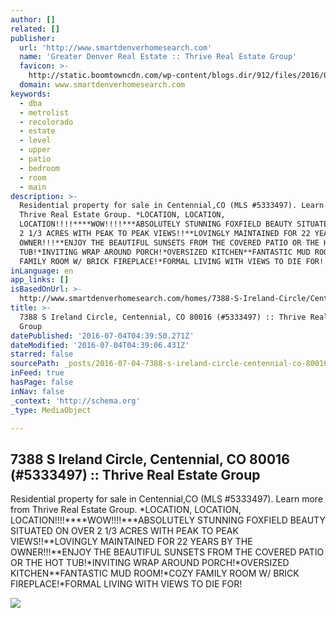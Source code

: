 ```yaml
---
author: []
related: []
publisher:
  url: 'http://www.smartdenverhomesearch.com'
  name: 'Greater Denver Real Estate :: Thrive Real Estate Group'
  favicon: >-
    http://static.boomtowncdn.com/wp-content/blogs.dir/912/files/2016/05/TRG-logo-V-e1463945928413.jpg
  domain: www.smartdenverhomesearch.com
keywords:
  - dba
  - metrolist
  - recolorado
  - estate
  - level
  - upper
  - patio
  - bedroom
  - room
  - main
description: >-
  Residential property for sale in Centennial,CO (MLS #5333497). Learn more from
  Thrive Real Estate Group. *LOCATION, LOCATION,
  LOCATION!!!!****WOW!!!!***ABSOLUTELY STUNNING FOXFIELD BEAUTY SITUATED ON OVER
  2 1/3 ACRES WITH PEAK TO PEAK VIEWS!!**LOVINGLY MAINTAINED FOR 22 YEARS BY THE
  OWNER!!!**ENJOY THE BEAUTIFUL SUNSETS FROM THE COVERED PATIO OR THE HOT
  TUB!*INVITING WRAP AROUND PORCH!*OVERSIZED KITCHEN**FANTASTIC MUD ROOM!*COZY
  FAMILY ROOM W/ BRICK FIREPLACE!*FORMAL LIVING WITH VIEWS TO DIE FOR!
inLanguage: en
app_links: []
isBasedOnUrl: >-
  http://www.smartdenverhomesearch.com/homes/7388-S-Ireland-Circle/Centennial/CO/80016/64416727/
title: >-
  7388 S Ireland Circle, Centennial, CO 80016 (#5333497) :: Thrive Real Estate
  Group
datePublished: '2016-07-04T04:39:50.271Z'
dateModified: '2016-07-04T04:39:06.431Z'
starred: false
sourcePath: _posts/2016-07-04-7388-s-ireland-circle-centennial-co-80016-5333497-th.md
inFeed: true
hasPage: false
inNav: false
_context: 'http://schema.org'
_type: MediaObject

---
```

<article style=""><h1>7388 S Ireland Circle, Centennial, CO 80016 (#5333497) :: Thrive Real Estate Group</h1><p>Residential property for sale in Centennial,CO (MLS #5333497). Learn more from Thrive Real Estate Group. *LOCATION, LOCATION, LOCATION!!!!****WOW!!!!***ABSOLUTELY STUNNING FOXFIELD BEAUTY SITUATED ON OVER 2 1/3 ACRES WITH PEAK TO PEAK VIEWS!!**LOVINGLY MAINTAINED FOR 22 YEARS BY THE OWNER!!!**ENJOY THE BEAUTIFUL SUNSETS FROM THE COVERED PATIO OR THE HOT TUB!*INVITING WRAP AROUND PORCH!*OVERSIZED KITCHEN**FANTASTIC MUD ROOM!*COZY FAMILY ROOM W/ BRICK FIREPLACE!*FORMAL LIVING WITH VIEWS TO DIE FOR!</p><img src="http://photos.boomtowncdn.com/metrolist/orig_boomver_1_5333497-1.jpg" /></article>